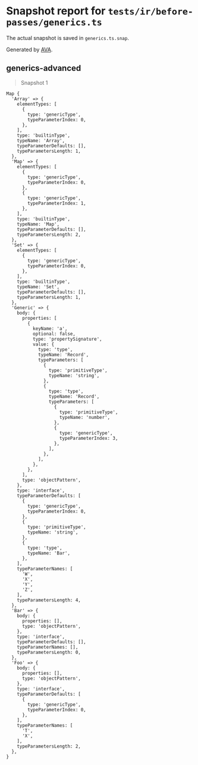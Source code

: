 # Snapshot report for `tests/ir/before-passes/generics.ts`

The actual snapshot is saved in `generics.ts.snap`.

Generated by [AVA](https://avajs.dev).

## generics-advanced

> Snapshot 1

    Map {
      'Array' => {
        elementTypes: [
          {
            type: 'genericType',
            typeParameterIndex: 0,
          },
        ],
        type: 'builtinType',
        typeName: 'Array',
        typeParameterDefaults: [],
        typeParametersLength: 1,
      },
      'Map' => {
        elementTypes: [
          {
            type: 'genericType',
            typeParameterIndex: 0,
          },
          {
            type: 'genericType',
            typeParameterIndex: 1,
          },
        ],
        type: 'builtinType',
        typeName: 'Map',
        typeParameterDefaults: [],
        typeParametersLength: 2,
      },
      'Set' => {
        elementTypes: [
          {
            type: 'genericType',
            typeParameterIndex: 0,
          },
        ],
        type: 'builtinType',
        typeName: 'Set',
        typeParameterDefaults: [],
        typeParametersLength: 1,
      },
      'Generic' => {
        body: {
          properties: [
            {
              keyName: 'a',
              optional: false,
              type: 'propertySignature',
              value: {
                type: 'type',
                typeName: 'Record',
                typeParameters: [
                  {
                    type: 'primitiveType',
                    typeName: 'string',
                  },
                  {
                    type: 'type',
                    typeName: 'Record',
                    typeParameters: [
                      {
                        type: 'primitiveType',
                        typeName: 'number',
                      },
                      {
                        type: 'genericType',
                        typeParameterIndex: 3,
                      },
                    ],
                  },
                ],
              },
            },
          ],
          type: 'objectPattern',
        },
        type: 'interface',
        typeParameterDefaults: [
          {
            type: 'genericType',
            typeParameterIndex: 0,
          },
          {
            type: 'primitiveType',
            typeName: 'string',
          },
          {
            type: 'type',
            typeName: 'Bar',
          },
        ],
        typeParameterNames: [
          'W',
          'X',
          'Y',
          'Z',
        ],
        typeParametersLength: 4,
      },
      'Bar' => {
        body: {
          properties: [],
          type: 'objectPattern',
        },
        type: 'interface',
        typeParameterDefaults: [],
        typeParameterNames: [],
        typeParametersLength: 0,
      },
      'Foo' => {
        body: {
          properties: [],
          type: 'objectPattern',
        },
        type: 'interface',
        typeParameterDefaults: [
          {
            type: 'genericType',
            typeParameterIndex: 0,
          },
        ],
        typeParameterNames: [
          'T',
          'X',
        ],
        typeParametersLength: 2,
      },
    }
